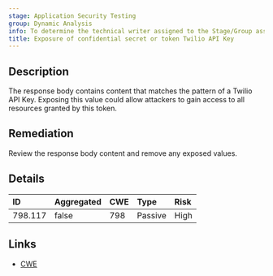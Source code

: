 ```yaml
---
stage: Application Security Testing
group: Dynamic Analysis
info: To determine the technical writer assigned to the Stage/Group associated with this page, see https://handbook.gitlab.com/handbook/product/ux/technical-writing/#assignments
title: Exposure of confidential secret or token Twilio API Key
---
```


## Description

The response body contains content that matches the pattern of a Twilio API Key.
Exposing this value could allow attackers to gain access to all resources granted by this token.

## Remediation

Review the response body content and remove any exposed values.

## Details

| ID | Aggregated | CWE | Type | Risk |
|:---|:-----------|:----|:-----|:-----|
| 798.117 | false | 798 | Passive | High |

## Links

- [CWE](https://cwe.mitre.org/data/definitions/798.html)

